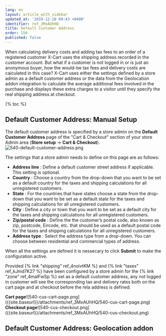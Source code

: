 ```yaml
---
lang: en
layout: article_with_sidebar
updated_at: '2019-12-18 09:43 +0400'
identifier: ref_3MxAUhHQ
title: Default Customer Address
order: 150
published: false
---
```

When calculating delivery costs and adding tax fees to an order of a registered customer X-Cart uses the shipping address recorded in the customer account. But what if a customer is not logged in or is just an anonymous buyer, how the would-be tax fees and delivery costs are calculated in this case? X-Cart uses either the settings defined by a store admin as a default customer address or the data from the Geolocation addon integration to calculate the average additional fees involved in the purchase and displays these extra charges to a visitor until they specify the real shipping address at checkout. 

{% toc %}

## Default Customer Address: Manual Setup

The default customer address is specified by a store admin on the **Default Customer Address** page of the "Cart & Checkout" section of your store Admin area (**Store setup** -> **Cart & Checkout**).
![540-default-customer-address.png]({{site.baseurl}}/attachments/ref_3MxAUhHQ/540-default-customer-address.png)

The settings that a store admin needs to define on this page are as follows:
* **Address line** : Define a default customer street address if applicable. This setting is optional. 
* **Country** : Choose a country from the drop-down that you want to be set as a default country for the taxes and shipping calculations for all unregistered customers.
* **State** : For the countries that have states choose a state from the drop-down that you want to be set as a default state for the taxes and shipping calculations for all unregistered customers.
* **City** : Define a city or town that you want to be set as a default city for the taxes and shipping calculations for all unregistered customers.
* **Zip/postal code** : Define the the customer’s postal code, also known as zip, postcode, Eircode, etc. that should be used as a default postal code for the taxes and shipping calculations for all unregistered customers.
* **Address type** : Select the address type from a drop-down. You can choose between residential and commercial types of address. 

When all the settings are defined it is nessecary to click **Submit** to make the configuration active.

Provided {% link "shipping" ref_4noivtKM %} and {% link "taxes" ref_kJmd7K27 %} have been configured by a store admin for the {% link "zone" ref_4malFwSp %} set as a default customer address, any not logged in customer will see the corresponding tax and delivery rates both on the cart page and at checkout before the rela address is defined:

<div class="ui stackable two column grid">
  <div class="column" markdown="span"><b>Cart page</b>![540-cus-cart-page.png]({{site.baseurl}}/attachments/ref_3MxAUhHQ/540-cus-cart-page.png)</div>
  <div class="column" markdown="span"><b>Checkout page</b>![540-cus-checkout.png]({{site.baseurl}}/attachments/ref_3MxAUhHQ/540-cus-checkout.png)</div>
</div>

## Default Customer Address: Geolocation addon

